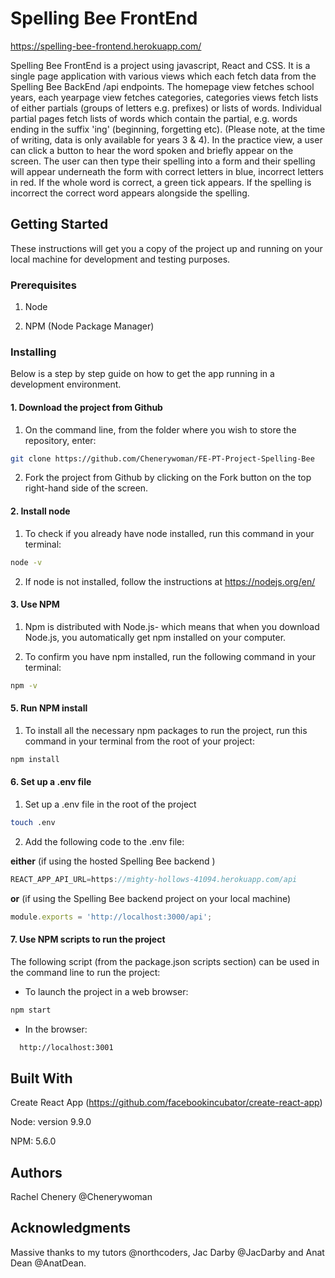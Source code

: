 # Spelling Bee FrontEnd

https://spelling-bee-frontend.herokuapp.com/

Spelling Bee FrontEnd is a project using javascript, React and CSS. It is a single page application with various views which each fetch data from the Spelling Bee BackEnd /api endpoints.  The homepage view fetches school years, each yearpage view fetches categories, categories views fetch lists of either partials (groups of letters e.g. prefixes) or lists of words. Individual partial pages fetch lists of words which contain the partial, e.g. words ending in the suffix 'ing' (beginning, forgetting etc). (Please note, at the time of writing, data is only available for years 3 & 4). In the practice view, a user can click a button to hear the word spoken and briefly appear on the screen.  The user can then type their spelling into a form and their spelling will appear underneath the form with correct letters in blue, incorrect letters in red. If the whole word is correct, a green tick appears.  If the spelling is incorrect the correct word appears alongside the spelling.

## Getting Started

These instructions will get you a copy of the project up and running on your local machine for development and testing purposes. 

### Prerequisites

1.  Node 

2.  NPM (Node Package Manager)

### Installing

Below is a step by step guide on how to get the app running in a development environment.

#### 1. Download the project from Github
1. On the command line, from the folder where you wish to store the repository, enter:

```bash
git clone https://github.com/Chenerywoman/FE-PT-Project-Spelling-Bee
```

2. Fork the project from Github by clicking on the Fork button on the top right-hand side of the screen.

#### 2. Install node 

1. To check if you already have node installed, run this command in your terminal:

```bash 
node -v
```

2. If node is not installed, follow the instructions at https://nodejs.org/en/

#### 3. Use NPM

1. Npm is distributed with Node.js- which means that when you download Node.js, you automatically get npm installed on your computer.

2. To confirm you have npm installed, run the following command in your terminal:

```bash 
npm -v
```

#### 5. Run NPM install

1. To install all the necessary npm packages to run the project, run this command in your terminal from the root of your project:

```bash 
npm install
```

#### 6. Set up a .env file

1. Set up a .env file in the root of the project

```bash 
touch .env
```
2. Add the following code to the .env file:

**either** (if using the hosted Spelling Bee backend )
```js
REACT_APP_API_URL=https://mighty-hollows-41094.herokuapp.com/api
```

**or** (if using the Spelling Bee backend project on your local machine)
```js
module.exports = 'http://localhost:3000/api';
```

#### 7. Use NPM scripts to run the project

The following script (from the package.json scripts section) can be used in the command line to run the project:

  * To launch the project in a web browser: 
  ```bash 
  npm start
  ```

  * In the browser:
  ```bash
    http://localhost:3001 
  ```

## Built With

Create React App (https://github.com/facebookincubator/create-react-app)

Node: version 9.9.0

NPM: 5.6.0

## Authors
Rachel Chenery 
@Chenerywoman

## Acknowledgments
Massive thanks to my tutors @northcoders, Jac Darby @JacDarby and Anat Dean @AnatDean.